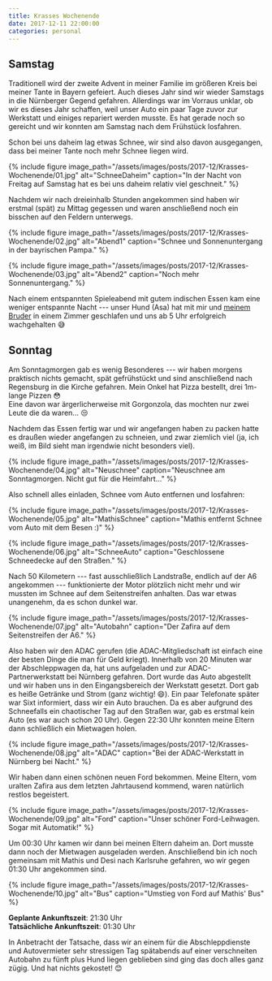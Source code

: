 ```yaml
---
title: Krasses Wochenende
date: 2017-12-11 22:00:00
categories: personal
---
```


## Samstag

Traditionell wird der zweite Advent in meiner Familie im größeren Kreis bei meiner Tante in Bayern gefeiert. Auch dieses Jahr sind wir wieder Samstags in die Nürnberger Gegend gefahren. Allerdings war im Vorraus unklar, ob wir es dieses Jahr schaffen, weil unser Auto ein paar Tage zuvor zur Werkstatt und einiges repariert werden musste. Es hat gerade noch so gereicht und wir konnten am Samstag nach dem Frühstück losfahren.

Schon bei uns daheim lag etwas Schnee, wir sind also davon ausgegangen, dass bei meiner Tante noch mehr Schnee liegen wird.

{% include figure image_path="/assets/images/posts/2017-12/Krasses-Wochenende/01.jpg" alt="SchneeDaheim" caption="In der Nacht von Freitag auf Samstag hat es bei uns daheim relativ viel geschneit." %}

Nachdem wir nach dreieinhalb Stunden angekommen sind haben wir erstmal (spät) zu Mittag gegessen und waren anschließend noch ein bisschen auf den Feldern unterwegs.

{% include figure image_path="/assets/images/posts/2017-12/Krasses-Wochenende/02.jpg" alt="Abend1" caption="Schnee und Sonnenuntergang in der bayrischen Pampa." %}

{% include figure image_path="/assets/images/posts/2017-12/Krasses-Wochenende/03.jpg" alt="Abend2" caption="Noch mehr Sonnenuntergang." %}

Nach einem entspannten Spieleabend mit gutem indischen Essen kam eine weniger entspannte Nacht --- unser Hund (Asa) hat mit mir und [meinem Bruder](https://youtube.com/mathisox) in einem Zimmer geschlafen und uns ab 5 Uhr erfolgreich wachgehalten :sweat_smile:

## Sonntag

Am Sonntagmorgen gab es wenig Besonderes --- wir haben morgens praktisch nichts gemacht, spät gefrühstückt und sind anschließend nach Regensburg in die Kirche gefahren. Mein Onkel hat Pizza bestellt, drei 1m-lange Pizzen :flushed:
<br>
Eine davon war ärgerlicherweise mit Gorgonzola, das mochten nur zwei Leute die da waren... :unamused:

Nachdem das Essen fertig war und wir angefangen haben zu packen hatte es draußen wieder angefangen zu schneien, und zwar ziemlich viel (ja, ich weiß, im Bild sieht man irgendwie nicht besonders viel).

{% include figure image_path="/assets/images/posts/2017-12/Krasses-Wochenende/04.jpg" alt="Neuschnee" caption="Neuschnee am Sonntagmorgen. Nicht gut für die Heimfahrt..." %}

Also schnell alles einladen, Schnee vom Auto entfernen und losfahren:

{% include figure image_path="/assets/images/posts/2017-12/Krasses-Wochenende/05.jpg" alt="MathisSchnee" caption="Mathis entfernt Schnee vom Auto mit dem Besen :)" %}

{% include figure image_path="/assets/images/posts/2017-12/Krasses-Wochenende/06.jpg" alt="SchneeAuto" caption="Geschlossene Schneedecke auf den Straßen." %}

Nach 50 Kilometern --- fast ausschließlich Landstraße, endlich auf der A6 angekommen --- funktionierte der Motor plötzlich nicht mehr und wir mussten im Schnee auf dem Seitenstreifen anhalten. Das war etwas unangenehm, da es schon dunkel war.

{% include figure image_path="/assets/images/posts/2017-12/Krasses-Wochenende/07.jpg" alt="Autobahn" caption="Der Zafira auf dem Seitenstreifen der A6." %}

Also haben wir den ADAC gerufen (die ADAC-Mitgliedschaft ist einfach eine der besten Dinge die man für Geld kriegt). Innerhalb von 20 Minuten war der Abschleppwagen da, hat uns aufgeladen und zur ADAC-Partnerwerkstatt bei Nürnberg gefahren. Dort wurde das Auto abgestellt und wir haben uns in den Eingangsbereich der Werkstatt gesetzt. Dort gab es heiße Getränke und Strom (ganz wichtig! :smile:). Ein paar Telefonate später war Sixt informiert, dass wir ein Auto brauchen. Da es aber aufgrund des Schneefalls ein chaotischer Tag auf den Straßen war, gab es erstmal kein Auto (es war auch schon 20 Uhr). Gegen 22:30 Uhr konnten meine Eltern dann schließlich ein Mietwagen holen.

{% include figure image_path="/assets/images/posts/2017-12/Krasses-Wochenende/08.jpg" alt="ADAC" caption="Bei der ADAC-Werkstatt in Nürnberg bei Nacht." %}

Wir haben dann einen schönen neuen Ford bekommen. Meine Eltern, vom uralten Zafira aus dem letzten Jahrtausend kommend, waren natürlich restlos begeistert.

{% include figure image_path="/assets/images/posts/2017-12/Krasses-Wochenende/09.jpg" alt="Ford" caption="Unser schöner Ford-Leihwagen. Sogar mit Automatik!" %}

Um 00:30 Uhr kamen wir dann bei meinen Eltern daheim an. Dort musste dann noch der Mietwagen ausgeladen werden. Anschließend bin ich noch gemeinsam mit Mathis und Desi nach Karlsruhe gefahren, wo wir gegen 01:30 Uhr angekommen sind.

{% include figure image_path="/assets/images/posts/2017-12/Krasses-Wochenende/10.jpg" alt="Bus" caption="Umstieg von Ford auf Mathis' Bus" %}

**Geplante Ankunftszeit**: 21:30 Uhr<br>
**Tatsächliche Ankunftszeit**: 01:30 Uhr

In Anbetracht der Tatsache, dass wir an einem für die Abschleppdienste und Autovermieter sehr stressigen Tag spätabends auf einer verschneiten Autobahn zu fünft plus Hund liegen geblieben sind ging das doch alles ganz zügig. Und hat nichts gekostet! :blush: